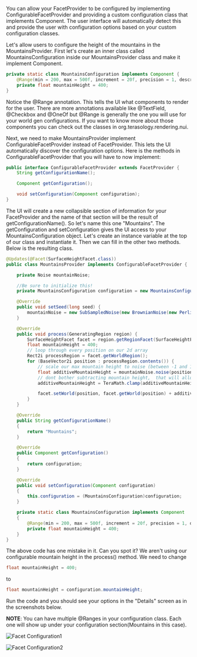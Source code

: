 You can allow your FacetProvider to be configured by implementing ConfigurableFacetProvider and providing a custom configuration class that implements Component.  The user interface will automatically detect this and provide the user with configuration options based on your custom configuration classes. 

Let's allow users to configure the height of the mountains in the MountainsProvider. First let's create an inner class called MountainsConfiguration inside our MountainsProvider class and make it implement Component. 

```java
private static class MountainsConfiguration implements Component {
    @Range(min = 200, max = 500f, increment = 20f, precision = 1, description = "Mountain Height")
    private float mountainHeight = 400;
}
```

Notice the @Range annotation. This tells the UI what components to render for the user. There are more annotations available like @TextField, @Checkbox and @OneOf but @Range is generally the one you will use for your world gen configurations. If you want to know more about those components you can check out the classes in org.terasology.rendering.nui. 

Next, we need to make MountainsProvider implement ConfigurableFacetProvider instead of FacetProvider. This lets the UI automatically discover the configuration options. Here is the methods in ConfigurableFacetProvider that you will have to now implement:
```java
public interface ConfigurableFacetProvider extends FacetProvider {
    String getConfigurationName();

    Component getConfiguration();

    void setConfiguration(Component configuration);
}
```
The UI will create a new collapsible section of information for your FacetProvider and the name of that section will be the result of getConfigurationName(). So let's name this one "Mountains". The getConfiguration and setConfiguration gives the UI access to your MountainsConfiguration object. Let's create an instance variable at the top of our class and instantiate it. Then we can fill in the other two methods. Below is the resulting class.

```java
@Updates(@Facet(SurfaceHeightFacet.class))
public class MountainsProvider implements ConfigurableFacetProvider {

    private Noise mountainNoise;

    //Be sure to initialize this!
    private MountainsConfiguration configuration = new MountainsConfiguration();

    @Override
    public void setSeed(long seed) {
        mountainNoise = new SubSampledNoise(new BrownianNoise(new PerlinNoise(seed + 2), 8), new Vector2f(0.001f, 0.001f), 1);
    }

    @Override
    public void process(GeneratingRegion region) {
        SurfaceHeightFacet facet = region.getRegionFacet(SurfaceHeightFacet.class);
        float mountainHeight = 400;
        // loop through every position on our 2d array
        Rect2i processRegion = facet.getWorldRegion();
        for (BaseVector2i position : processRegion.contents()) {
            // scale our max mountain height to noise (between -1 and 1)
            float additiveMountainHeight = mountainNoise.noise(position.x(), position.y()) * mountainHeight;
            // dont bother subtracting mountain height,  that will allow unaffected regions
            additiveMountainHeight = TeraMath.clamp(additiveMountainHeight, 0, mountainHeight);

            facet.setWorld(position, facet.getWorld(position) + additiveMountainHeight);
        }
    }

    @Override
    public String getConfigurationName()
    {
        return "Mountains";
    }

    @Override
    public Component getConfiguration()
    {
        return configuration;
    }

    @Override
    public void setConfiguration(Component configuration)
    {
        this.configuration = (MountainsConfiguration)configuration;
    }

    private static class MountainsConfiguration implements Component
    {
        @Range(min = 200, max = 500f, increment = 20f, precision = 1, description = "Mountain Height")
        private float mountainHeight = 400;
    }
}
```

The above code has one mistake in it. Can you spot it? We aren't using our configurable mountain height in the process() method. We need to change 
```java
float mountainHeight = 400;
```
to
```java
float mountainHeight = configuration.mountainHeight;
```

Run the code and you should see your options in the "Details" screen as in the screenshots below. 

**NOTE**: You can have multiple @Ranges in your configuration class. Each one will show up under your configuration section(Mountains in this case). 

![Facet Configuration1](https://raw.githubusercontent.com/Terasology/TutorialWorldGeneration/master/images/FacetConfiguration1.png)

![Facet Configuration2](https://raw.githubusercontent.com/Terasology/TutorialWorldGeneration/master/images/FacetConfiguration2.png)

